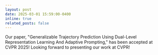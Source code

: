 ```yaml
---
layout: post
date: 2025-03-01 15:59:00-0400
inline: true
related_posts: false
---
```


Our paper, "Generalizable Trajectory Prediction Using Dual-Level Representation Learning And Adaptive Prompting," has been accepted at CVPR 2025! Looking forward to presenting our work at CVPR!
